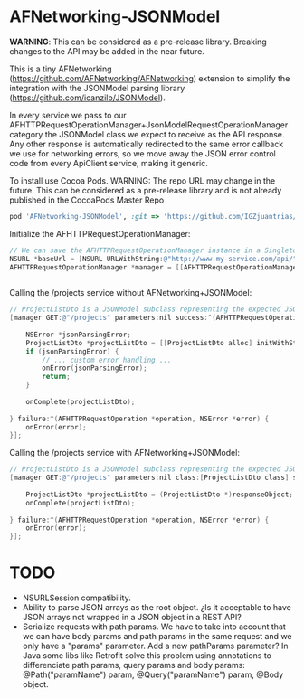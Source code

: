 AFNetworking-JSONModel
======================

**WARNING**: This can be considered as a pre-release library. Breaking changes to the API may be added in the near future.

This is a tiny AFNetworking (https://github.com/AFNetworking/AFNetworking) extension to simplify the integration with the JSONModel parsing library (https://github.com/icanzilb/JSONModel).

In every service we pass to our AFHTTPRequestOperationManager+JsonModelRequestOperationManager category the JSONModel class we expect to receive as the API response. Any other response is automatically redirected to the same error callback we use for networking errors, so we move away the JSON error control code from every ApiClient service, making it generic.

To install use Cocoa Pods. WARNING: The repo URL may change in the future. This can be considered as a pre-release library and is not already published in the CocoaPods Master Repo
````ruby
pod 'AFNetworking-JSONModel', :git => 'https://github.com/IGZjuantrias/AFNetworking-JSONModel.git'
````

Initialize the AFHTTPRequestOperationManager:
````objective-c
// We can save the AFHTTPRequestOperationManager instance in a Singleton to reuse it in other services
NSURL *baseUrl = [NSURL URLWithString:@"http://www.my-service.com/api/"];
AFHTTPRequestOperationManager *manager = [[AFHTTPRequestOperationManager alloc] initWithBaseURL:baseUrl];
    
````

Calling the /projects service without AFNetworking+JSONModel:
````objective-c
// ProjectListDto is a JSONModel subclass representing the expected JSON from the service
[manager GET:@"/projects" parameters:nil success:^(AFHTTPRequestOperation *operation, id responseObject) {
        
    NSError *jsonParsingError;
    ProjectListDto *projectListDto = [[ProjectListDto alloc] initWithString:operation.responseString usingEncoding:NSUTF8StringEncoding error:&jsonParsingError];
    if (jsonParsingError) {
        // ... custom error handling ...
        onError(jsonParsingError);
        return;
    }
        
    onComplete(projectListDto);
        
} failure:^(AFHTTPRequestOperation *operation, NSError *error) {
    onError(error);
}];
````

Calling the /projects service with AFNetworking+JSONModel:
````objective-c
// ProjectListDto is a JSONModel subclass representing the expected JSON from the service
[manager GET:@"/projects" parameters:nil class:[ProjectListDto class] success:^(AFHTTPRequestOperation *operation, id responseObject) {
        
    ProjectListDto *projectListDto = (ProjectListDto *)responseObject;
    onComplete(projectListDto);
        
} failure:^(AFHTTPRequestOperation *operation, NSError *error) {
    onError(error);
}];
````


TODO
===
- NSURLSession compatibility.
- Ability to parse JSON arrays as the root object. ¿Is it acceptable to have JSON arrays not wrapped in a JSON object in a REST API?
- Serialize requests with path params. We have to take into account that we can have body params and path params in the same request and we only have a "params" parameter. Add a new pathParams parameter? In Java some libs like Retrofit solve this problem using annotations to differenciate path params, query params and body params: @Path("paramName") param, @Query("paramName") param, @Body object.
